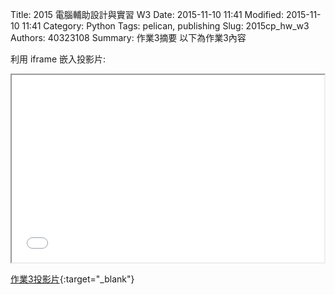 Title: 2015 電腦輔助設計與實習 W3
Date: 2015-11-10 11:41
Modified: 2015-11-10 11:41
Category: Python
Tags: pelican, publishing
Slug: 2015cp_hw_w3
Authors: 40323108
Summary: 作業3摘要
以下為作業3內容

利用 iframe 嵌入投影片:

<iframe src="simplest3.html" width="500" height="300"></iframe>

[作業3投影片](simplest3.html){:target="_blank"}

